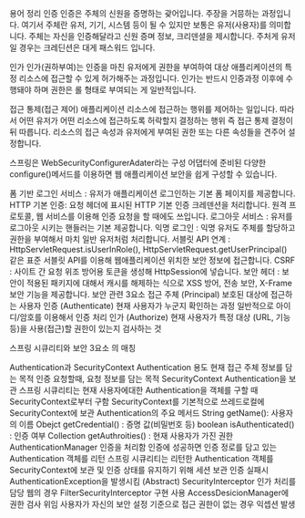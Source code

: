 용어 정리
인증
인증은 주체의 신원을 증명하는 괒어입니다. 주장을 거믕하는 과정입니다. 여기서 주체란 유저, 기기, 시스템 등이 될 수 있지만 보통은 유저(사용자)를 의미합니다. 주체는 자신을 인증해달라고 신원 증며 정보, 크리덴셜을 제시합니다. 주처게 유저일 경우는 크레딘션은 대게 패스워드 입니다.

인가
인가(권하부여)는 인증을 마친 유저에게 권한을 부여하여 대상 애플리케이션의 특정 리소스에 접근할 수 있게 허가해주는 과정입니다. 인가는 반드시 인증과정 이후에 수행돼야 하며 권한은 롤 형태로 부여되는 게 일반적입니다.

접근 통제(접근 제어)
애플리케이션 리소스에 접근하는 행위를 제어하는 일입니다. 따라서 어떤 유저가 어떤 리소스에 접근하도록 허락할지 결정하는 행위 즉 접근 통제 결정이 뒤 따릅니다. 리소스의 접근 속성과 유저에게 부여된 권한 또는 다른 속성들을 견주어 설정합니다.

스프링은 WebSecurityConfigurerAdater라는 구성 어댑터에 준비된 다양한 configure()메서드를 이용하면 웹 애플리케이션 보안을 쉽게 구성할 수 있습니다.

폼 기반 로그인 서비스 : 유저가 애플리케이션 로그인하는 기본 폼 페이지를 제공합니다.
HTTP 기본 인증: 요청 헤더에 표시된 HTTP 기본 인증 크레덴션을 처리합니다. 원격 프로토콜, 웹 서비스를 이용해 인증 요청을 할 때에도 쓰입니다.
로그아웃 서비스 : 유저를 로그아웃 시키는 핸들러는 기본 제공합니다.
익명 로그인 : 익명 유저도 주체를 할당하고 권한을 부여해서 마치 일반 유저처럼 처리합니다.
서블릿 API 연계 : HttpServletRequest.isUserInRole(), HttpServletRequest.getUserPrincipal() 같은 표준 서블릿 API를 이용해 웹애플리케이션 위치한 보안 정보에 접근합니다.
CSRF : 사이트 간 요청 위조 방어용 토큰을 생성해 HttpSession에 넣습니다.
보안 헤더 : 보안이 적용된 패키지에 대해서 캐시를 해제하는 식으로 XSS 방어, 전송 보안, X-Frame 보안 기능을 제공합니다.
보안 관련 3요소
접근 주체 (Principal)
보호된 대상에 접근하는 사용자
인증 (Authenticate)
현재 사용자가 누군지 확인하는 과정
일반적으로 아이디/암호를 이용해서 인증 처리
인가 (Authorize)
현재 사용자가 특정 대상 (URL, 기능 등)을 사용(접근)할 권한이 있는지 검사하는 것

스프링 시큐리티와 보안 3요소 의 매칭


Authentication과 SecurityContext
Authentication 용도
현재 접근 주체 정보를 담는 목적
인증 요청할때, 요청 정보를 담는 목적
SecurityContext
Authentication을 보관
스프링 시큐리티는 현재 사용자에대한 Authentication을 객체를 구할 때 SecurityContext로부터 구함
SecurityContext를 기본적으로 쓰레드로컬에 SecurityContext에 보관
Authentication의 주요 메서드
String getName(): 사용자의 이름
Obejct getCredential() : 증명 값(비밀번호 등)
boolean isAuthenticated() : 인증 여부
Collection getAuthroities() : 현재 사용자가 가진 권한
AuthenticationManager
인증을 처리함
인증에 성공하면 인증 정로를 담고 있는 Authentication 객체를 리턴
스프링 시큐리티는 리턴한 Authentication 객체를 SecurityContext에 보관 및 인증 상태를 유지하기 위해 세션 보관
인증 실패시 AuthenticationException을 발생시킴
(Abstract) SecurityInterceptor
인가 처리를 담당
웹의 경우 FilterSecurityInterceptor 구현 사용
AccessDesicionManager에 권한 검사 위임
사용자가 자신의 보안 설정 기준으로 접근 권한이 없는 경우 익셉션 발생
